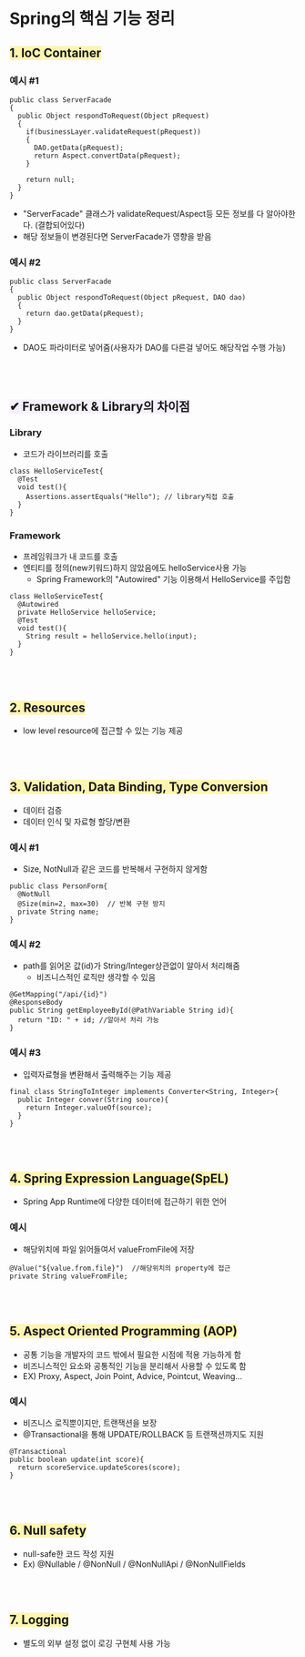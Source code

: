 # Spring의 핵심 기능 정리
## <span style='background-color:#FFF5b1'> 1. IoC Container <span>
### 예시 #1
```
public class ServerFacade
{
  public Object respondToRequest(Object pRequest)
  {
    if(businessLayer.validateRequest(pRequest))
    {
      DAO.getData(pRequest);
      return Aspect.convertData(pRequest);
    }

    return null;
  }
}
```
- "ServerFacade" 클래스가 validateRequest/Aspect등 모든 정보를 다 알아야한다. (결합되어있다)
- 해당 정보들이 변경된다면 ServerFacade가 영향을 받음

### 예시 #2
```
public class ServerFacade
{
  public Object respondToRequest(Object pRequest, DAO dao)
  {
    return dao.getData(pRequest);
  }
}

```
- DAO도 파라미터로 넣어줌(사용자가 DAO를 다른걸 넣어도 해당작업 수행 가능)

<br>
</br>

## <span style='background-color:#f5f0ff'> ✔ Framework & Library의 차이점 <span>
### Library 
- 코드가 라이브러리를 호출
```
class HelloServiceTest{
  @Test
  void test(){
    Assertions.assertEquals("Hello"); // library직접 호출
  }
}
```

### Framework 
- 프레임워크가 내 코드를 호출
- 엔티티를 정의(new키워드)하지 않았음에도 helloService사용 가능
  - Spring Framework의 "Autowired" 기능 이용해서 HelloService를 주입함
```
class HelloServiceTest{
  @Autowired
  private HelloService helloService;
  @Test
  void test(){
    String result = helloService.hello(input); 
  }
}
```

<br>

</br>

## <span style='background-color:#FFF5b1'> 2. Resources <span>
- low level resource에 접근할 수 있는 기능 제공

<br>

</br>

## <span style='background-color:#FFF5b1'> 3. Validation, Data Binding, Type Conversion <span>
- 데이터 검증
- 데이터 인식 및 자료형 할당/변환

### 예시 #1
- Size, NotNull과 같은 코드를 반복해서 구현하지 않게함
```
public class PersonForm{
  @NotNull
  @Size(min=2, max=30)  // 반복 구현 방지
  private String name;
}
```
### 예시 #2
- path를 읽어온 값(id)가 String/Integer상관없이 알아서 처리해줌
  - 비즈니스적인 로직만 생각할 수 있음
```
@GetMapping("/api/{id}")
@ResponseBody
public String getEmployeeById(@PathVariable String id){
  return "ID: " + id; //알아서 처리 가능
}
```
### 예시 #3
- 입력자료형을 변환해서 출력해주는 기능 제공
```
final class StringToInteger implements Converter<String, Integer>{
  public Integer conver(String source){
    return Integer.valueOf(source);
  }
}
```
<br>

</br>

## <span style='background-color:#FFF5b1'> 4. Spring Expression Language(SpEL) <span>
- Spring App Runtime에 다양한 데이터에 접근하기 위한 언어
### 예시
- 해당위치에 파일 읽어들여서 valueFromFile에 저장
```
@Value("${value.from.file}")  //해당위치의 property에 접근
private String valueFromFile;
```
<br>

</br>

## <span style='background-color:#FFF5b1'> 5. Aspect Oriented Programming (AOP) <span>
- 공통 기능을 개발자의 코드 밖에서 필요한 시점에 적용 가능하게 함
- 비즈니스적인 요소와 공통적인 기능을 분리해서 사용할 수 있도록 함
- EX) Proxy, Aspect, Join Point, Advice, Pointcut, Weaving...
### 예시
- 비즈니스 로직뿐이지만, 트랜잭션을 보장
- @Transactional을 통해 UPDATE/ROLLBACK 등 트랜잭션까지도 지원
```
@Transactional
public boolean update(int score){
  return scoreService.updateScores(score);
}
```

<br>

</br>

## <span style='background-color:#FFF5b1'> 6. Null safety <span>
- null-safe한 코드 작성 지원
- Ex) @Nullable / @NonNull / @NonNullApi / @NonNullFields


<br>

</br>

## <span style='background-color:#FFF5b1'> 7. Logging <span>
- 별도의 외부 설정 없이 로깅 구현체 사용 가능 